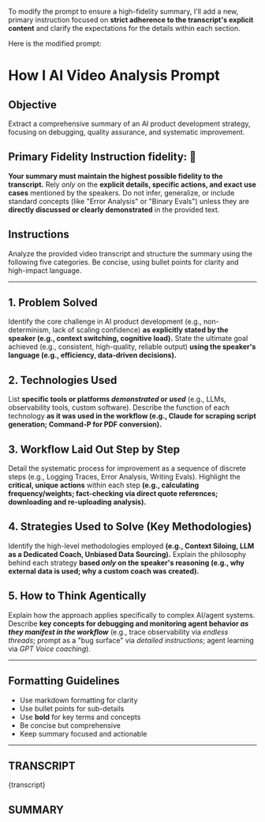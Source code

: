 To modify the prompt to ensure a high-fidelity summary, I'll add a new, primary instruction focused on **strict adherence to the transcript's explicit content** and clarify the expectations for the details within each section.

Here is the modified prompt:

# How I AI Video Analysis Prompt

## Objective
Extract a comprehensive summary of an AI product development strategy, focusing on debugging, quality assurance, and systematic improvement.

## Primary Fidelity Instruction  fidelity: 💯
**Your summary must maintain the highest possible fidelity to the transcript.** Rely *only* on the **explicit details, specific actions, and exact use cases** mentioned by the speakers. Do not infer, generalize, or include standard concepts (like "Error Analysis" or "Binary Evals") unless they are **directly discussed or clearly demonstrated** in the provided text.

## Instructions
Analyze the provided video transcript and structure the summary using the following five categories. Be concise, using bullet points for clarity and high-impact language.

---

## 1. Problem Solved

Identify the core challenge in AI product development (e.g., non-determinism, lack of scaling confidence) **as explicitly stated by the speaker (e.g., context switching, cognitive load).**
State the ultimate goal achieved (e.g., consistent, high-quality, reliable output) **using the speaker's language (e.g., efficiency, data-driven decisions).**

## 2. Technologies Used

List **specific tools or platforms *demonstrated* or *used*** (e.g., LLMs, observability tools, custom software).
Describe the function of each technology **as it was used in the workflow (e.g., Claude for scraping script generation; Command-P for PDF conversion).**

## 3. Workflow Laid Out Step by Step

Detail the systematic process for improvement as a sequence of discrete steps (e.g., Logging Traces, Error Analysis, Writing Evals).
Highlight the **critical, unique actions** within each step **(e.g., calculating frequency/weights; fact-checking via direct quote references; downloading and re-uploading analysis).**

## 4. Strategies Used to Solve (Key Methodologies)

Identify the high-level methodologies employed **(e.g., Context Siloing, LLM as a Dedicated Coach, Unbiased Data Sourcing).**
Explain the philosophy behind each strategy **based *only* on the speaker's reasoning (e.g., why external data is used; why a custom coach was created).**

## 5. How to Think Agentically

Explain how the approach applies specifically to complex AI/agent systems.
Describe **key concepts for debugging and monitoring agent behavior *as they manifest in the workflow*** (e.g., trace observability via *endless threads*; prompt as a "bug surface" via *detailed instructions*; agent learning via *GPT Voice coaching*).

---

## Formatting Guidelines

- Use markdown formatting for clarity
- Use bullet points for sub-details
- Use **bold** for key terms and concepts
- Be concise but comprehensive
- Keep summary focused and actionable

---

## TRANSCRIPT

{transcript}

## SUMMARY